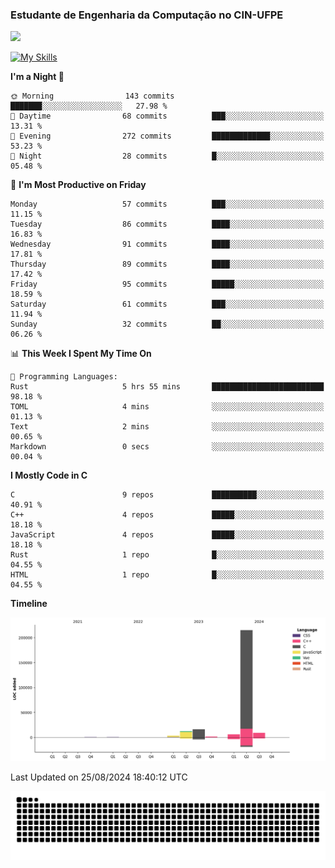 
### Estudante de Engenharia da Computação no CIN-UFPE
<div>
      <!--<img width=400 src="https://github-readme-stats.vercel.app/api?username=Zed201&show_icons=true&theme=tokyonight" /-->
      <img width=400 src='https://leetcode.card.workers.dev/Zed201?theme=nord&font=baloo&extension=null' />
</div>


[![My Skills](https://skillicons.dev/icons?i=c,cpp,rust,py,java,neovim&theme=dark)](https://skillicons.dev)

<!--START_SECTION:waka-->
**I'm a Night 🦉** 

```text
🌞 Morning                143 commits         ███████░░░░░░░░░░░░░░░░░░   27.98 % 
🌆 Daytime                68 commits          ███░░░░░░░░░░░░░░░░░░░░░░   13.31 % 
🌃 Evening                272 commits         █████████████░░░░░░░░░░░░   53.23 % 
🌙 Night                  28 commits          █░░░░░░░░░░░░░░░░░░░░░░░░   05.48 % 
```
📅 **I'm Most Productive on Friday** 

```text
Monday                   57 commits          ███░░░░░░░░░░░░░░░░░░░░░░   11.15 % 
Tuesday                  86 commits          ████░░░░░░░░░░░░░░░░░░░░░   16.83 % 
Wednesday                91 commits          ████░░░░░░░░░░░░░░░░░░░░░   17.81 % 
Thursday                 89 commits          ████░░░░░░░░░░░░░░░░░░░░░   17.42 % 
Friday                   95 commits          █████░░░░░░░░░░░░░░░░░░░░   18.59 % 
Saturday                 61 commits          ███░░░░░░░░░░░░░░░░░░░░░░   11.94 % 
Sunday                   32 commits          ██░░░░░░░░░░░░░░░░░░░░░░░   06.26 % 
```


📊 **This Week I Spent My Time On** 

```text
💬 Programming Languages: 
Rust                     5 hrs 55 mins       █████████████████████████   98.18 % 
TOML                     4 mins              ░░░░░░░░░░░░░░░░░░░░░░░░░   01.13 % 
Text                     2 mins              ░░░░░░░░░░░░░░░░░░░░░░░░░   00.65 % 
Markdown                 0 secs              ░░░░░░░░░░░░░░░░░░░░░░░░░   00.04 % 
```

**I Mostly Code in C** 

```text
C                        9 repos             ██████████░░░░░░░░░░░░░░░   40.91 % 
C++                      4 repos             █████░░░░░░░░░░░░░░░░░░░░   18.18 % 
JavaScript               4 repos             █████░░░░░░░░░░░░░░░░░░░░   18.18 % 
Rust                     1 repo              █░░░░░░░░░░░░░░░░░░░░░░░░   04.55 % 
HTML                     1 repo              █░░░░░░░░░░░░░░░░░░░░░░░░   04.55 % 
```



**Timeline**

![Lines of Code chart](https://raw.githubusercontent.com/Zed201/Zed201/master/assets/bar_graph.png)


 Last Updated on 25/08/2024 18:40:12 UTC
<!--END_SECTION:waka-->

<picture>
  <source media="(prefers-color-scheme: dark)" srcset="https://github.com/Zed201/Zed201/blob/output/github-contribution-grid-snake-dark.svg" />
  <img alt="github-snake" src="https://github.com/Zed201/Zed201/blob/output/github-contribution-grid-snake-dark.svg" />
</picture>

